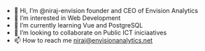 - 👋 Hi, I’m @niraj-envision founder and CEO of Envision Analytics
- 👀 I’m interested in Web Development
- 🌱 I’m currently learning Vue and PostgreSQL
- 💞️ I’m looking to collaborate on Public ICT iniciaatives
- 📫 How to reach me niraj@envisionanalytics.net

<!---
niraj-envision/niraj-envision is a ✨ special ✨ repository because its `README.md` (this file) appears on your GitHub profile.
You can click the Preview link to take a look at your changes.
--->
